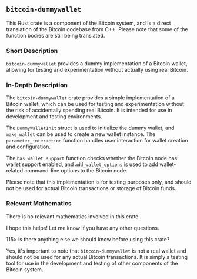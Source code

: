 ## `bitcoin-dummywallet`

This Rust crate is a component of the Bitcoin
system, and is a direct translation of the Bitcoin
codebase from C++. Please note that some of the
function bodies are still being translated.

### Short Description

`bitcoin-dummywallet` provides a dummy
implementation of a Bitcoin wallet, allowing for
testing and experimentation without actually using
real Bitcoin.

### In-Depth Description

The `bitcoin-dummywallet` crate provides a simple
implementation of a Bitcoin wallet, which can be
used for testing and experimentation without the
risk of accidentally spending real Bitcoin. It is
intended for use in development and testing
environments.

The `DummyWalletInit` struct is used to initialize
the dummy wallet, and `make_wallet` can be used to
create a new wallet instance. The
`parameter_interaction` function handles user
interaction for wallet creation and configuration.

The `has_wallet_support` function checks whether
the Bitcoin node has wallet support enabled, and
`add_wallet_options` is used to add wallet-related
command-line options to the Bitcoin node.

Please note that this implementation is for
testing purposes only, and should not be used for
actual Bitcoin transactions or storage of Bitcoin
funds.

### Relevant Mathematics

There is no relevant mathematics involved in this
crate.

I hope this helps! Let me know if you have any
other questions.

115> is there anything else we should know before
using this crate?

Yes, it's important to note that
`bitcoin-dummywallet` is not a real wallet and
should not be used for any actual Bitcoin
transactions. It is simply a testing tool for use
in the development and testing of other components
of the Bitcoin system.
